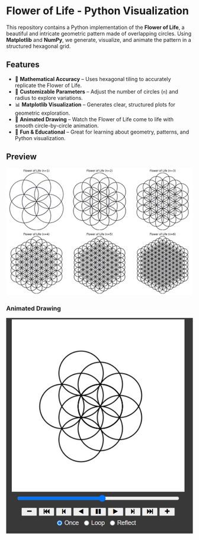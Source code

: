 # Flower of Life - Python Visualization  

This repository contains a Python implementation of the **Flower of Life**, a beautiful and intricate geometric pattern made of overlapping circles. Using **Matplotlib** and **NumPy**, we generate, visualize, and animate the pattern in a structured hexagonal grid.  

## Features  

- 📏 **Mathematical Accuracy** – Uses hexagonal tiling to accurately replicate the Flower of Life.  
- 🎨 **Customizable Parameters** – Adjust the number of circles (`n`) and radius to explore variations.  
- 📊 **Matplotlib Visualization** – Generates clear, structured plots for geometric exploration.  
- 🎥 **Animated Drawing** – Watch the Flower of Life come to life with smooth circle-by-circle animation.  
- 🚀 **Fun & Educational** – Great for learning about geometry, patterns, and Python visualization.  

## Preview  
![Flower of Life Example](https://github.com/MonteiroOscar98/flower-of-life/blob/main/floweroflife.png?raw=true)  
### Animated Drawing
![Flower of Life Animated](https://github.com/MonteiroOscar98/flower-of-life/blob/b0e854d381182da12e1528c4d15bbc321ed5fb4c/animate%20flower%20of%20life.jpg?raw=true)
